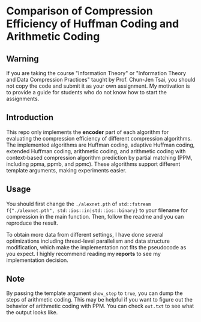 # Comparison of Compression Efficiency of Huffman Coding and Arithmetic Coding

## Warning

If you are taking the course "Information Theory" or "Information Theory and Data Compression Practices" taught by Prof. Chun-Jen Tsai, you should not copy the code and submit it as your own assignment. My motivation is to provide a guide for students who do not know how to start the assignments.

## Introduction

This repo only implements the **encoder** part of each algorithm for evaluating the compression efficiency of different compression algorithms. The implemented algorithms are Huffman coding, adaptive Huffman coding, extended Huffman coding, arithmetic coding, and arithmetic coding with context-based compression algorithm prediction by partial matching (PPM, including ppma, ppmb, and ppmc). These algorithms support different template arguments, making experiments easier.

## Usage

You should first change the `./alexnet.pth` of `std::fstream f{"./alexnet.pth", std::ios::in|std::ios::binary}` to your filename for compression in the main function. Then, follow the readme and you can reproduce the result.

To obtain more data from different settings, I have done several optimizations including thread-level parallelism and data structure modification, which make the implementation not fits the pseudocode as you expect. I highly recommend reading my **reports** to see my implementation decision.

## Note

By passing the template argument `show_step` to `true`, you can dump the steps of arithmetic coding. This may be helpful if you want to figure out the behavior of arithmetic coding with PPM. You can check `out.txt` to see what the output looks like.
